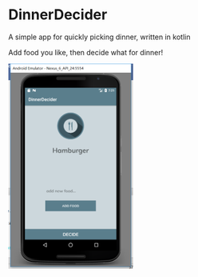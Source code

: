 # DinnerDecider

A simple app for quickly picking dinner, written in kotlin

Add food you like, then decide what for dinner!

<img src="./img/img.png" alt="Phone Portrait" width="250px">
